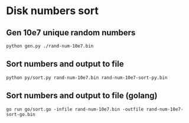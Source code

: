 # Disk numbers sort

## Gen 10e7 unique random numbers

```
python gen.py ./rand-num-10e7.bin
```

## Sort numbers and output to file

```
python py/sort.py rand-num-10e7.bin rand-num-10e7-sort-py.bin
```


## Sort numbers and output to file (golang)

```
go run go/sort.go -infile rand-num-10e7.bin -outfile rand-num-10e7-sort-go.bin
```